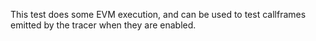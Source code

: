 This test does some EVM execution, and can be used to test callframes emitted by the tracer when they are enabled.
